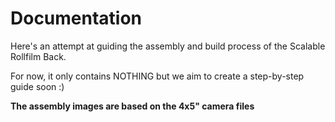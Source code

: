 # Documentation

Here's an attempt at guiding the assembly and build process of the Scalable Rollfilm Back.

For now, it only contains NOTHING but we aim to create a step-by-step guide soon :)

**The assembly images are based on the 4x5" camera files**

